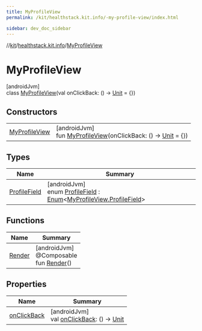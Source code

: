 ```yaml
---
title: MyProfileView
permalink: /kit/healthstack.kit.info/-my-profile-view/index.html

sidebar: dev_doc_sidebar
---
```

//[kit](../../../kit.html)/[healthstack.kit.info](../index.html)/[MyProfileView](index.html)



# MyProfileView



[androidJvm]\
class [MyProfileView](index.html)(val onClickBack: () -&gt; [Unit](https://kotlinlang.org/api/latest/jvm/stdlib/kotlin/-unit/index.html) = {})



## Constructors


| | |
|---|---|
| [MyProfileView](-my-profile-view.html) | [androidJvm]<br>fun [MyProfileView](-my-profile-view.html)(onClickBack: () -&gt; [Unit](https://kotlinlang.org/api/latest/jvm/stdlib/kotlin/-unit/index.html) = {}) |


## Types


| Name | Summary |
|---|---|
| [ProfileField](-profile-field/index.html) | [androidJvm]<br>enum [ProfileField](-profile-field/index.html) : [Enum](https://kotlinlang.org/api/latest/jvm/stdlib/kotlin/-enum/index.html)&lt;[MyProfileView.ProfileField](-profile-field/index.html)&gt; |


## Functions


| Name | Summary |
|---|---|
| [Render](-render.html) | [androidJvm]<br>@Composable<br>fun [Render](-render.html)() |


## Properties


| Name | Summary |
|---|---|
| [onClickBack](on-click-back.html) | [androidJvm]<br>val [onClickBack](on-click-back.html): () -&gt; [Unit](https://kotlinlang.org/api/latest/jvm/stdlib/kotlin/-unit/index.html) |

